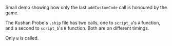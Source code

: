 Small demo showing how only the last `addCustomCode` call is honoured by the game.

The Kushan Probe's `.ship` file has two calls, one to `script_a`'s `A` function, and a second to `script_b`'s `B` function. Both are on different timings.

Only `B` is called.
